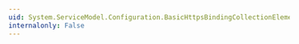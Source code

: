 ```yaml
---
uid: System.ServiceModel.Configuration.BasicHttpsBindingCollectionElement
internalonly: False
---
```

